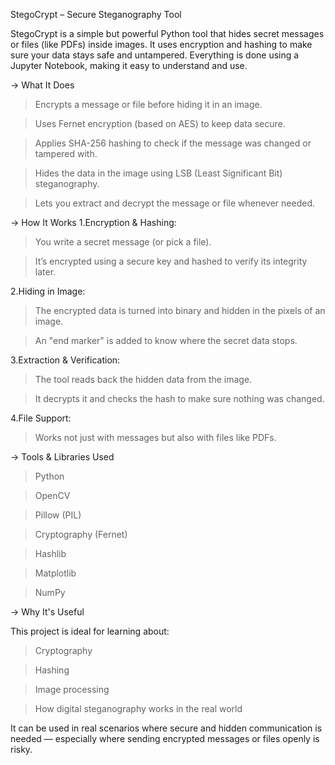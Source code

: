 StegoCrypt – Secure Steganography Tool

StegoCrypt is a simple but powerful Python tool that hides secret messages or files (like PDFs) inside images. It uses encryption and hashing to make sure your data stays safe and untampered. Everything is done using a Jupyter Notebook, making it easy to understand and use.

 -> What It Does
> Encrypts a message or file before hiding it in an image.

> Uses Fernet encryption (based on AES) to keep data secure.

> Applies SHA-256 hashing to check if the message was changed or tampered with.

> Hides the data in the image using LSB (Least Significant Bit) steganography.

> Lets you extract and decrypt the message or file whenever needed.

 -> How It Works
1.Encryption & Hashing:

 > You write a secret message (or pick a file).

 > It’s encrypted using a secure key and hashed to verify its integrity later.

2.Hiding in Image:

 > The encrypted data is turned into binary and hidden in the pixels of an image.

 > An "end marker" is added to know where the secret data stops.

3.Extraction & Verification:

 > The tool reads back the hidden data from the image.

 > It decrypts it and checks the hash to make sure nothing was changed.

4.File Support:

 > Works not just with messages but also with files like PDFs.

 -> Tools & Libraries Used
> Python

> OpenCV

> Pillow (PIL)

> Cryptography (Fernet)

> Hashlib

> Matplotlib

> NumPy

 -> Why It's Useful

  This project is ideal for learning about:

> Cryptography

> Hashing

> Image processing

> How digital steganography works in the real world

It can be used in real scenarios where secure and hidden communication is needed — especially where sending encrypted messages or files openly is risky.

